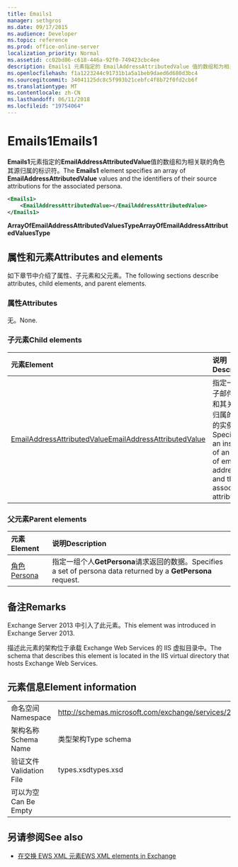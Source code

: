 ```yaml
---
title: Emails1
manager: sethgros
ms.date: 09/17/2015
ms.audience: Developer
ms.topic: reference
ms.prod: office-online-server
localization_priority: Normal
ms.assetid: cc02bd86-c618-446a-92f0-749423cbc4ee
description: Emails1 元素指定的 EmailAddressAttributedValue 值的数组和为相关联的角色其源归属的标识符。
ms.openlocfilehash: f1a1223244c91731b1a5a1beb9daed6d680d3bc4
ms.sourcegitcommit: 34041125dc8c5f993b21cebfc4f8b72f0fd2cb6f
ms.translationtype: MT
ms.contentlocale: zh-CN
ms.lasthandoff: 06/11/2018
ms.locfileid: "19754064"
---
```

# <a name="emails1"></a><span data-ttu-id="e95ba-103">Emails1</span><span class="sxs-lookup"><span data-stu-id="e95ba-103">Emails1</span></span>

<span data-ttu-id="e95ba-104">**Emails1**元素指定的**EmailAddressAttributedValue**值的数组和为相关联的角色其源归属的标识符。</span><span class="sxs-lookup"><span data-stu-id="e95ba-104">The **Emails1** element specifies an array of **EmailAddressAttributedValue** values and the identifiers of their source attributions for the associated persona.</span></span> 
  
```XML
<Emails1>
    <EmailAddressAttributedValue></EmailAddressAttributedValue>
</Emails1>
```

 <span data-ttu-id="e95ba-105">**ArrayOfEmailAddressAttributedValuesType**</span><span class="sxs-lookup"><span data-stu-id="e95ba-105">**ArrayOfEmailAddressAttributedValuesType**</span></span>
## <a name="attributes-and-elements"></a><span data-ttu-id="e95ba-106">属性和元素</span><span class="sxs-lookup"><span data-stu-id="e95ba-106">Attributes and elements</span></span>

<span data-ttu-id="e95ba-107">如下章节中介绍了属性、子元素和父元素。</span><span class="sxs-lookup"><span data-stu-id="e95ba-107">The following sections describe attributes, child elements, and parent elements.</span></span>
  
### <a name="attributes"></a><span data-ttu-id="e95ba-108">属性</span><span class="sxs-lookup"><span data-stu-id="e95ba-108">Attributes</span></span>

<span data-ttu-id="e95ba-109">无。</span><span class="sxs-lookup"><span data-stu-id="e95ba-109">None.</span></span>
  
### <a name="child-elements"></a><span data-ttu-id="e95ba-110">子元素</span><span class="sxs-lookup"><span data-stu-id="e95ba-110">Child elements</span></span>

|<span data-ttu-id="e95ba-111">**元素**</span><span class="sxs-lookup"><span data-stu-id="e95ba-111">**Element**</span></span>|<span data-ttu-id="e95ba-112">**说明**</span><span class="sxs-lookup"><span data-stu-id="e95ba-112">**Description**</span></span>|
|:-----|:-----|
|[<span data-ttu-id="e95ba-113">EmailAddressAttributedValue</span><span class="sxs-lookup"><span data-stu-id="e95ba-113">EmailAddressAttributedValue</span></span>](emailaddressattributedvalue.md) <br/> |<span data-ttu-id="e95ba-114">指定一个电子邮件地址和其关联的归属的数组的实例。</span><span class="sxs-lookup"><span data-stu-id="e95ba-114">Specifies an instance of an array of email addresses and their associated attributions.</span></span>  <br/> |
   
### <a name="parent-elements"></a><span data-ttu-id="e95ba-115">父元素</span><span class="sxs-lookup"><span data-stu-id="e95ba-115">Parent elements</span></span>

|<span data-ttu-id="e95ba-116">**元素**</span><span class="sxs-lookup"><span data-stu-id="e95ba-116">**Element**</span></span>|<span data-ttu-id="e95ba-117">**说明**</span><span class="sxs-lookup"><span data-stu-id="e95ba-117">**Description**</span></span>|
|:-----|:-----|
|[<span data-ttu-id="e95ba-118">角色</span><span class="sxs-lookup"><span data-stu-id="e95ba-118">Persona</span></span>](persona.md) <br/> |<span data-ttu-id="e95ba-119">指定一组个人**GetPersona**请求返回的数据。</span><span class="sxs-lookup"><span data-stu-id="e95ba-119">Specifies a set of persona data returned by a **GetPersona** request.</span></span>  <br/> |
   
## <a name="remarks"></a><span data-ttu-id="e95ba-120">备注</span><span class="sxs-lookup"><span data-stu-id="e95ba-120">Remarks</span></span>

<span data-ttu-id="e95ba-121">Exchange Server 2013 中引入了此元素。</span><span class="sxs-lookup"><span data-stu-id="e95ba-121">This element was introduced in Exchange Server 2013.</span></span>
  
<span data-ttu-id="e95ba-122">描述此元素的架构位于承载 Exchange Web Services 的 IIS 虚拟目录中。</span><span class="sxs-lookup"><span data-stu-id="e95ba-122">The schema that describes this element is located in the IIS virtual directory that hosts Exchange Web Services.</span></span>
  
## <a name="element-information"></a><span data-ttu-id="e95ba-123">元素信息</span><span class="sxs-lookup"><span data-stu-id="e95ba-123">Element information</span></span>

|||
|:-----|:-----|
|<span data-ttu-id="e95ba-124">命名空间</span><span class="sxs-lookup"><span data-stu-id="e95ba-124">Namespace</span></span>  <br/> |http://schemas.microsoft.com/exchange/services/2006/types  <br/> |
|<span data-ttu-id="e95ba-125">架构名称</span><span class="sxs-lookup"><span data-stu-id="e95ba-125">Schema Name</span></span>  <br/> |<span data-ttu-id="e95ba-126">类型架构</span><span class="sxs-lookup"><span data-stu-id="e95ba-126">Type schema</span></span>  <br/> |
|<span data-ttu-id="e95ba-127">验证文件</span><span class="sxs-lookup"><span data-stu-id="e95ba-127">Validation File</span></span>  <br/> |<span data-ttu-id="e95ba-128">types.xsd</span><span class="sxs-lookup"><span data-stu-id="e95ba-128">types.xsd</span></span>  <br/> |
|<span data-ttu-id="e95ba-129">可以为空</span><span class="sxs-lookup"><span data-stu-id="e95ba-129">Can Be Empty</span></span>  <br/> ||
   
## <a name="see-also"></a><span data-ttu-id="e95ba-130">另请参阅</span><span class="sxs-lookup"><span data-stu-id="e95ba-130">See also</span></span>



- [<span data-ttu-id="e95ba-131">在交换 EWS XML 元素</span><span class="sxs-lookup"><span data-stu-id="e95ba-131">EWS XML elements in Exchange</span></span>](ews-xml-elements-in-exchange.md)

